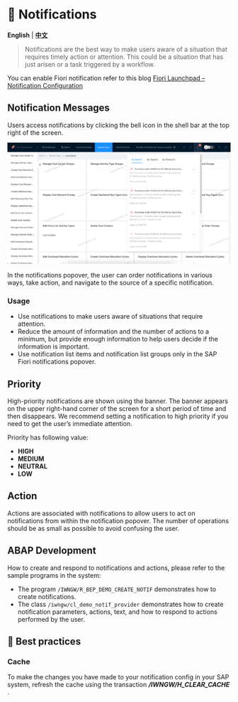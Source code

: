 # 📨 Notifications

**English** | [**中文**](../zh/s4h/Notification.md)

> Notifications are the best way to make users aware of a situation that requires timely action or attention. This could be a situation that has just arisen or a task triggered by a workflow.

You can enable Fiori notification refer to this blog [Fiori Launchpad – Notification Configuration](https://blogs.sap.com/2023/08/03/fiori-launchpad-notification-icon-configuration/)

## Notification Messages

Users access notifications by clicking the bell icon in the shell bar at the top right of the screen.

![Notifications](../images/notifications.png)

In the notifications popover, the user can order notifications in various ways, take action, and navigate to the source of a specific notification.

### Usage

- Use notifications to make users aware of situations that require attention.
- Reduce the amount of information and the number of actions to a minimum, but provide enough information to help users decide if the information is important.
- Use notification list items and notification list groups only in the SAP Fiori notifications popover.

## Priority

High-priority notifications are shown using the banner. The banner appears on the upper right-hand corner of the screen for a short period of time and then disappears. We recommend setting a notification to high priority if you need to get the user’s immediate attention.

Priority has following value:

- **HIGH**
- **MEDIUM**
- **NEUTRAL**
- **LOW**

## Action

Actions are associated with notifications to allow users to act on notifications from within the notification popover. The number of operations should be as small as possible to avoid confusing the user.

## ABAP Development

How to create and respond to notifications and actions, please refer to the sample programs in the system:
- The program `/IWNGW/R_BEP_DEMO_CREATE_NOTIF` demonstrates how to create notifications.
- The class `/iwngw/cl_demo_notif_provider` demonstrates how to create notification parameters, actions, text, and how to respond to actions performed by the user.

## 🧱 Best practices

### Cache

To make the changes you have made to your notification config in your SAP system, refresh the cache using the transaction _**/IWNGW/H_CLEAR_CACHE**_ .
